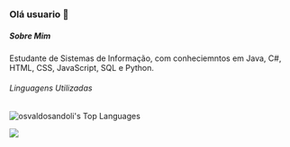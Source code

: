 ### Olá usuario 👋


##### Sobre Mim
Estudante de Sistemas de Informação, com conheciemntos em Java, C#, HTML, CSS, JavaScript, SQL e Python.


###### Linguagens Utilizadas
![osvaldosandoli's Top Languages](https://github-readme-stats.vercel.app/api/top-langs/?username=osvaldosandoli&theme=dark&show_icons=true&hide_border=true&layout=compact)


[<img src="https://img.shields.io/badge/LinkedIn-0077B5?style=for-the-badge&logo=linkedin&logoColor=white" />](https://www.linkedin.com/in/osvaldosandoli/)

